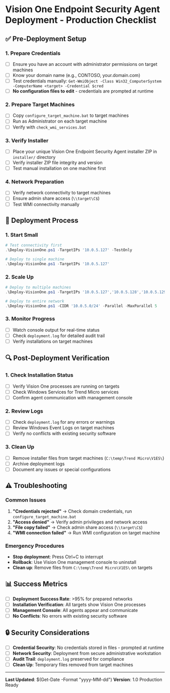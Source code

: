 # Vision One Endpoint Security Agent Deployment - Production Checklist

## ✅ **Pre-Deployment Setup**

### **1. Prepare Credentials**
- [ ] Ensure you have an account with administrator permissions on target machines
- [ ] Know your domain name (e.g., CONTOSO, your.domain.com)
- [ ] Test credentials manually: `Get-WmiObject -Class Win32_ComputerSystem -ComputerName <target> -Credential $cred`
- [ ] **No configuration files to edit** - credentials are prompted at runtime

### **2. Prepare Target Machines**
- [ ] Copy `configure_target_machine.bat` to target machines
- [ ] Run as Administrator on each target machine
- [ ] Verify with `check_wmi_services.bat`

### **3. Verify Installer**
- [ ] Place your unique Vision One Endpoint Security Agent installer ZIP in `installer/` directory
- [ ] Verify installer ZIP file integrity and version
- [ ] Test manual installation on one machine first

### **4. Network Preparation**
- [ ] Verify network connectivity to target machines
- [ ] Ensure admin share access (`\\target\C$`)
- [ ] Test WMI connectivity manually

## 🚀 **Deployment Process**

### **1. Start Small**
```powershell
# Test connectivity first
.\Deploy-VisionOne.ps1 -TargetIPs '10.0.5.127' -TestOnly

# Deploy to single machine
.\Deploy-VisionOne.ps1 -TargetIPs '10.0.5.127'
```

### **2. Scale Up**
```powershell
# Deploy to multiple machines
.\Deploy-VisionOne.ps1 -TargetIPs '10.0.5.127','10.0.5.128','10.0.5.129'

# Deploy to entire network
.\Deploy-VisionOne.ps1 -CIDR '10.0.5.0/24' -Parallel -MaxParallel 5
```

### **3. Monitor Progress**
- [ ] Watch console output for real-time status
- [ ] Check `deployment.log` for detailed audit trail
- [ ] Verify installations on target machines

## 🔍 **Post-Deployment Verification**

### **1. Check Installation Status**
- [ ] Verify Vision One processes are running on targets
- [ ] Check Windows Services for Trend Micro services
- [ ] Confirm agent communication with management console

### **2. Review Logs**
- [ ] Check `deployment.log` for any errors or warnings
- [ ] Review Windows Event Logs on target machines
- [ ] Verify no conflicts with existing security software

### **3. Clean Up**
- [ ] Remove installer files from target machines (`C:\temp\Trend Micro\V1ES\`)
- [ ] Archive deployment logs
- [ ] Document any issues or special configurations

## ⚠️ **Troubleshooting**

### **Common Issues**
1. **"Credentials rejected"** → Check domain credentials, run `configure_target_machine.bat`
2. **"Access denied"** → Verify admin privileges and network access
3. **"File copy failed"** → Check admin share access (`\\target\C$`)
4. **"WMI connection failed"** → Run WMI configuration on target machine

### **Emergency Procedures**
- **Stop deployment**: Press Ctrl+C to interrupt
- **Rollback**: Use Vision One management console to uninstall
- **Clean up**: Remove files from `C:\temp\Trend Micro\V1ES\` on targets

## 📊 **Success Metrics**

- [ ] **Deployment Success Rate**: >95% for prepared networks
- [ ] **Installation Verification**: All targets show Vision One processes
- [ ] **Management Console**: All agents appear and communicate
- [ ] **No Conflicts**: No errors with existing security software

## 🔒 **Security Considerations**

- [ ] **Credential Security**: No credentials stored in files - prompted at runtime
- [ ] **Network Security**: Deployment from secure administrative workstation
- [ ] **Audit Trail**: `deployment.log` preserved for compliance
- [ ] **Clean Up**: Temporary files removed from target machines

---

**Last Updated**: $(Get-Date -Format "yyyy-MM-dd")
**Version**: 1.0 Production Ready
